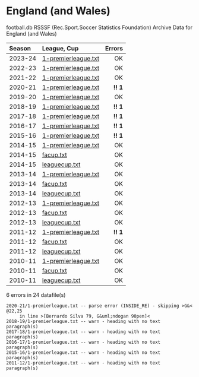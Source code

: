 
# England (and Wales)

football.db RSSSF (Rec.Sport.Soccer Statistics Foundation) Archive Data for
England (and Wales)

| Season | League, Cup | Errors |
| :----- | :---------- | -----: |
| 2023-24 | [1-premierleague.txt](2023-24/1-premierleague.txt) |  OK  |
| 2022-23 | [1-premierleague.txt](2022-23/1-premierleague.txt) |  OK  |
| 2021-22 | [1-premierleague.txt](2021-22/1-premierleague.txt) |  OK  |
| 2020-21 | [1-premierleague.txt](2020-21/1-premierleague.txt) |  **!! 1**  |
| 2019-20 | [1-premierleague.txt](2019-20/1-premierleague.txt) |  OK  |
| 2018-19 | [1-premierleague.txt](2018-19/1-premierleague.txt) |  **!! 1**  |
| 2017-18 | [1-premierleague.txt](2017-18/1-premierleague.txt) |  **!! 1**  |
| 2016-17 | [1-premierleague.txt](2016-17/1-premierleague.txt) |  **!! 1**  |
| 2015-16 | [1-premierleague.txt](2015-16/1-premierleague.txt) |  **!! 1**  |
| 2014-15 | [1-premierleague.txt](2014-15/1-premierleague.txt) |  OK  |
| 2014-15 | [facup.txt](2014-15/facup.txt) |  OK  |
| 2014-15 | [leaguecup.txt](2014-15/leaguecup.txt) |  OK  |
| 2013-14 | [1-premierleague.txt](2013-14/1-premierleague.txt) |  OK  |
| 2013-14 | [facup.txt](2013-14/facup.txt) |  OK  |
| 2013-14 | [leaguecup.txt](2013-14/leaguecup.txt) |  OK  |
| 2012-13 | [1-premierleague.txt](2012-13/1-premierleague.txt) |  OK  |
| 2012-13 | [facup.txt](2012-13/facup.txt) |  OK  |
| 2012-13 | [leaguecup.txt](2012-13/leaguecup.txt) |  OK  |
| 2011-12 | [1-premierleague.txt](2011-12/1-premierleague.txt) |  **!! 1**  |
| 2011-12 | [facup.txt](2011-12/facup.txt) |  OK  |
| 2011-12 | [leaguecup.txt](2011-12/leaguecup.txt) |  OK  |
| 2010-11 | [1-premierleague.txt](2010-11/1-premierleague.txt) |  OK  |
| 2010-11 | [facup.txt](2010-11/facup.txt) |  OK  |
| 2010-11 | [leaguecup.txt](2010-11/leaguecup.txt) |  OK  |


6 errors in 24 datafile(s)

```
2020-21/1-premierleague.txt -- parse error (INSIDE_RE) - skipping >G&< @22,25
     in line >[Bernardo Silva 79, G&uml;ndogan 90pen]<
2018-19/1-premierleague.txt -- warn - heading with no text paragraph(s)
2017-18/1-premierleague.txt -- warn - heading with no text paragraph(s)
2016-17/1-premierleague.txt -- warn - heading with no text paragraph(s)
2015-16/1-premierleague.txt -- warn - heading with no text paragraph(s)
2011-12/1-premierleague.txt -- warn - heading with no text paragraph(s)
```
